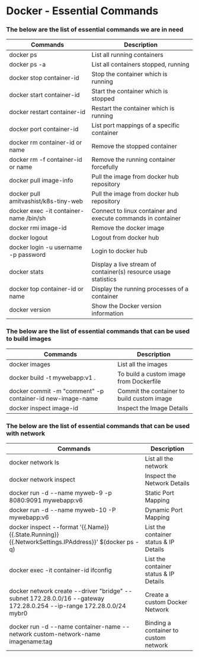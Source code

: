 # Docker - Essential Commands

### The below are the list of essential commands we are in need 

|     Commands                 |    Description                                  |
| ------------------------------- | --------------------------------------------- |
| docker ps | List all running containers |
| docker ps -a | List all containers stopped, running |
| docker stop container-id | Stop the container which is running |
| docker start container-id | Start the container which is stopped |
| docker restart container-id | Restart the container which is running |
| docker port container-id | List port mappings of a specific container |
| docker rm container-id or name | Remove the stopped container |
| docker rm -f container-id or name| Remove the running container forcefully |
| docker pull image-info | Pull the image from docker hub repository |
| docker pull amitvashist/k8s-tiny-web| Pull the image from docker hub repository |
| docker exec -it container-name /bin/sh | Connect to linux container and execute commands in container |
| docker rmi image-id | Remove the docker image |
| docker logout | Logout from docker hub |
| docker login -u username -p password | Login to docker hub |
| docker stats | Display a live stream of container(s) resource usage statistics |
| docker top container-id or name | Display the running processes of a container |
| docker version | Show the Docker version information |





### The below are the list of essential commands that can be used to build images

|     Commands                 |    Description                                  |
| ------------------------------- | --------------------------------------------- |
| docker images | List all the images |
| docker build -t mywebapp:v1 .  | To build a custom image from Dockerfile |
| docker commit -m "comment" -p container-id new-image-name | Commit the container to build custom image |
| docker inspect image-id | Inspect the Image Details |
  
  
### The below are the list of essential commands that can be used with network

|     Commands                 |    Description                                  |
| ------------------------------- | --------------------------------------------- |
| docker network ls | List all the network |
| docker network inspect <network-id> | Inspect the Network Details |
| docker run -d --name myweb-9 -p 8080:9091 mywebapp:v6 | Static Port Mapping |
| docker run -d --name myweb-10 -P mywebapp:v6 | Dynamic Port Mapping |
| docker inspect --format '{{.Name}} {{.State.Running}} {{.NetworkSettings.IPAddress}}' $(docker ps -q) | List the container status & IP Details |
| docker exec -it container-id ifconfig | List the container status & IP Details |
| docker network create --driver "bridge" --subnet 172.28.0.0/16 --gateway 172.28.0.254 --ip-range 172.28.0.0/24 mybr0 | Create a custom Docker Network|  
| docker run -d --name container-name --network custom-network-name  imagename:tag | Binding a container to custom network|    
  
